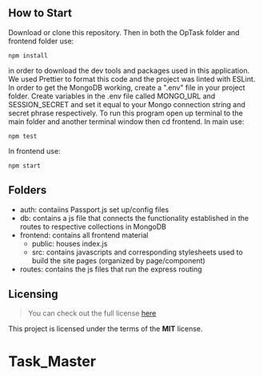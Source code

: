 ## How to Start

Download or clone this repository. Then in both the OpTask folder and frontend folder use:

```
npm install
```

in order to download the dev tools and packages used in this application. We used Prettier to format this code and the project was linted with ESLint.
In order to get the MongoDB working, create a ".env" file in your project folder. Create variables in the .env file called MONGO_URL and SESSION_SECRET and set it equal to your Mongo connection string and secret phrase respectively. To run this program open up terminal to the main folder and another terminal window then cd frontend.
In main use:

```
npm test
```

In frontend use:

```
npm start
```

## Folders

- auth: contaiins Passport.js set up/config files
- db: contains a js file that connects the functionality established in the routes to respective collections in MongoDB
- frontend: contains all frontend material
  - public: houses index.js
  - src: contains javascripts and corresponding stylesheets used to build the site pages (organized by page/component)
- routes: contains the js files that run the express routing

## Licensing

> You can check out the full license [here](/LICENSE)

This project is licensed under the terms of the **MIT** license.
# Task_Master
